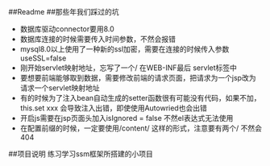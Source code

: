 ##Readme
##那些年我们踩过的坑
- 数据库驱动connector要用8.0
- 数据库连接的时候需要传入时间参数，不然会报错
- mysql8.0以上使用了一种新的ssl加密，需要在连接的时候传入参数useSSL=false
- 刚开始servlet映射地址，忘写了一个/ 在WEB-INF最后 servlet标签中
- 要想要前端能够取到数据，需要修改前端的请求页面，把请求为一个jsp改为请求一个servlet映射地址
- 有的时候为了注入bean自动生成的setter函数很有可能没有代码，如果不加，this.set xxx 会导致注入出错，即使使用Autowried也会出错
- 开启js需要在jsp页面头加入isIgnored = false 不然el表达式无法使用
- 在配置前缀的时候，一定要使用/content/ 这样的形式，注意要有两个/ 不然会404

##项目说明
练习学习ssm框架所搭建的小项目
